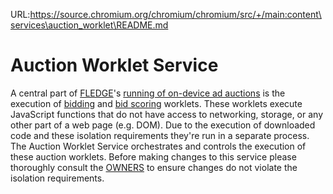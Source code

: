 URL:https://source.chromium.org/chromium/chromium/src/+/main:content\services\auction_worklet\README.md
# Auction Worklet Service

A central part of [FLEDGE](https://github.com/WICG/turtledove/blob/main/FLEDGE.md)'s
[running of on-device ad auctions](https://github.com/WICG/turtledove/blob/main/FLEDGE.md#2-sellers-run-on-device-auctions)
is the execution of
[bidding](https://github.com/WICG/turtledove/blob/main/FLEDGE.md#32-on-device-bidding)
and
[bid scoring](https://github.com/WICG/turtledove/blob/main/FLEDGE.md#23-scoring-bids)
worklets. These worklets execute JavaScript functions that do not have access to
networking, storage, or any other part of a web page (e.g. DOM).  Due to the
execution of downloaded code and these isolation requirements they're run in
a separate process.  The Auction Worklet Service orchestrates and controls the
execution of these auction worklets.  Before making changes to this service
please thoroughly consult the
[OWNERS](https://chromium.googlesource.com/chromium/src/+/main/content/services/auction_worklet/OWNERS)
to ensure changes do not violate the isolation requirements.
